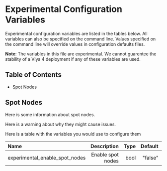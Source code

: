 # Experimental Configuration Variables

Experimental configuration variables are listed in the tables below. All variables can also be specified on the command line. Values specified on the command line will override values in configuration defaults files.

**Note**: The variables in this file are experimental. We cannot guarentee the stability of a Viya 4 deployment if any of these variables are used.

## Table of Contents

* Spot Nodes

## Spot Nodes

Here is some information about spot nodes.

Here is a warning about why they might cause issues.

Here is a table with the variables you would use to configure them

| Name | Description | Type | Default | Notes |
| :--- | ---: | ---: | ---: | ---: |
| experimental_enable_spot_nodes | Enable spot nodes | bool | "false" | |
